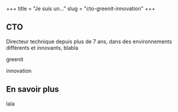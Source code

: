 +++
title = "Je suis un..."
slug = "cto-greenit-innovation"
+++


## CTO

Directeur technique depuis plus de 7 ans, dans des environnements différents et innovants, blabla


greenit

innovation

## En savoir plus

lala
